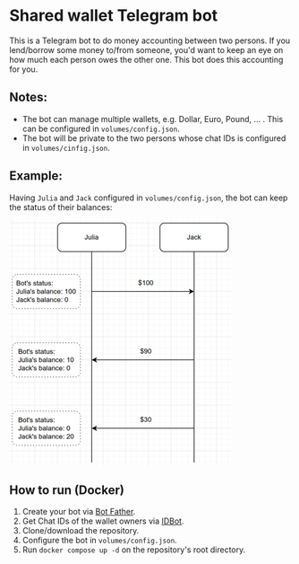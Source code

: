 # Shared wallet Telegram bot
This is a Telegram bot to do money accounting between two persons. If you lend/borrow some money to/from someone, you'd want to keep an eye on
how much each person owes the other one. This bot does this accounting for you.

## Notes:
* The bot can manage multiple wallets, e.g. Dollar, Euro, Pound, ... . This can be configured in `volumes/config.json`.
* The bot will be private to the two persons whose chat IDs is configured in `volumes/cinfig.json`.  

## Example:
Having `Julia` and `Jack` configured in `volumes/config.json`, the bot can keep the status of their balances:

![alt text](diagram.png "Diagram")

## How to run (Docker)
1. Create your bot via [Bot Father](https://t.me/BotFather).
2. Get Chat IDs of the wallet owners via [IDBot](https://t.me/myidbot).
3. Clone/download the repository.
4. Configure the bot in `volumes/config.json`.
5. Run `docker compose up -d` on the repository's root directory.

